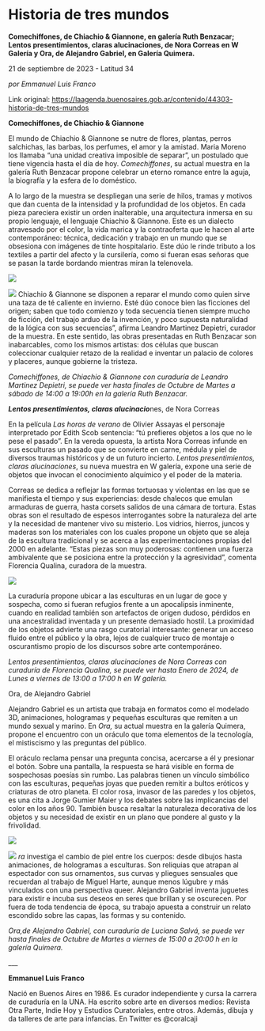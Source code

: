 # Historia de tres mundos

**Comechiffones, de Chiachio & Giannone, en galería Ruth Benzacar; Lentos presentimientos, claras alucinaciones, de Nora Correas en W Galería y Ora, de Alejandro Gabriel, en Galería Quimera.**

21 de septiembre de 2023 - Latitud 34

_por Emmanuel Luis Franco_

Link original: https://laagenda.buenosaires.gob.ar/contenido/44303-historia-de-tres-mundos



**Comechiffones, de Chiachio & Giannone**




El mundo de Chiachio & Giannone se nutre de flores, plantas, perros salchichas, las barbas, los perfumes, el amor y la amistad. Maria Moreno los llamaba “una unidad creativa imposible de separar”, un postulado que tiene vigencia hasta el día de hoy. *Comechiffones*, su actual muestra en la galería Ruth Benzacar propone celebrar un eterno romance entre la aguja, la biografía y la esfera de lo doméstico.




A lo largo de la muestra se despliegan una serie de hilos, tramas y motivos que dan cuenta de la intensidad y la profundidad de los objetos. En cada pieza pareciera existir un orden inalterable, una arquitectura inmersa en su propio lenguaje, el lenguaje Chiachio & Giannone. Este es un dialecto atravesado por el color, la vida marica y la contraoferta que le hacen al arte contemporáneo: técnica, dedicación y trabajo en un mundo que se obsesiona con imágenes de tinte hospitalario. Este dúo le rinde tributo a los textiles a partir del afecto y la cursilería, como si fueran esas señoras que se pasan la tarde bordando mientras miran la telenovela.




![](https://cdn.feater.me/files/images/2685725/e456ae11-c3c5-4637-8910-d2ded6c5f7d8.JPG)




![](https://cdn.feater.me/files/images/2685723/c0cfd722-f8b1-4dc9-beb6-782acdc5d862.JPG)
Chiachio & Giannone se disponen a reparar el mundo como quien sirve una taza de té caliente en invierno. Esté dúo conoce bien las ficciones del origen; saben que todo comienzo y toda secuencia tienen siempre mucho de ficción, del trabajo arduo de la invención, y poco supuesta naturalidad de la lógica con sus secuencias”, afirma Leandro Martinez Depietri, curador de la muestra. En este sentido, las obras presentadas en Ruth Benzacar son inabarcables, como los mismos artistas: dos células que buscan coleccionar cualquier retazo de la realidad e inventar un palacio de colores y placeres, aunque gobierne la tristeza.
 



*Comechiffones, de Chiachio & Giannone con curaduría de Leandro Martinez Depietri, se puede ver hasta finales de Octubre de Martes a sábado de 14:00 a 19:00h en la galería Ruth Benzacar.*




***Lentos presentimientos, claras alucinacio***nes, de Nora Correas




En la película *Las horas de verano* de Olivier Assayas el personaje interpretado por Edith Scob sentencia: “tú prefieres objetos a los que no le pese el pasado”. En la vereda opuesta, la artista Nora Correas infunde en sus esculturas un pasado que se convierte en carne, médula y piel de diversos traumas históricos y de un futuro incierto. *Lentos presentimientos, claras alucinaciones*, su nueva muestra en W galería, expone una serie de objetos que invocan el conocimiento alquímico y el poder de la materia.




Correas se dedica a reflejar las formas tortuosas y violentas en las que se manifiesta el tiempo y sus experiencias: desde chalecos que emulan armaduras de guerra, hasta corsets salidos de una cámara de tortura. Estas obras son el resultado de espesos interrogantes sobre la naturaleza del arte y la necesidad de mantener vivo su misterio. Los vidrios, hierros, juncos y maderas son los materiales con los cuales propone un objeto que se aleja de la escultura tradicional y se acerca a las experimentaciones propias del 2000 en adelante. “Estas piezas son muy poderosas: contienen una fuerza ambivalente que se posiciona entre la protección y la agresividad”, comenta Florencia Qualina, curadora de la muestra.




![](https://cdn.feater.me/files/images/2685726/cd4fbe40-b5d5-498b-a7ba-a44b7c3ab22b.jpg)




La curaduría propone ubicar a las esculturas en un lugar de goce y sospecha, como si fueran refugios frente a un apocalipsis inminente, cuando en realidad también son artefactos de origen dudoso, pérdidos en una ancestralidad inventada y un presente demasiado hostil. La proximidad de los objetos advierte una rasgo curatorial interesante: generar un acceso fluido entre el público y la obra, lejos de cualquier truco de montaje o oscurantismo propio de los discursos sobre arte contemporáneo.




*Lentos presentimientos, claras alucinaciones de Nora Correas con curaduría de Florencia Qualina, se puede ver hasta Enero de 2024, de Lunes a viernes de 13:00 a 17:00 h en W galería.*




Ora, de Alejandro Gabriel




Alejandro Gabriel es un artista que trabaja en formatos como el modelado 3D, animaciones, hologramas y pequeñas esculturas que remiten a un mundo sexual y marino. En *Ora,* su actual muestra en la galería Quimera, propone el encuentro con un oráculo que toma elementos de la tecnología, el mistiscismo y las preguntas del público.




El oráculo reclama pensar una pregunta concisa, acercarse a él y presionar el botón. Sobre una pantalla, la respuesta se hará visible en forma de sospechosas poesías sin rumbo. Las palabras tienen un vínculo simbólico con las esculturas, pequeñas joyas que pueden remitir a bultos eróticos y criaturas de otro planeta. El color rosa, invasor de las paredes y los objetos, es una cita a Jorge Gumier Maier y los debates sobre las implicancias del color en los años 90. También busca resaltar la naturaleza decorativa de los objetos y su necesidad de existir en un plano que pondere al gusto y la frivolidad.




![](https://cdn.feater.me/files/images/2685737/3bc1c4b9-b09f-4b1a-b485-2eaace06a5c3.jpg)




![](https://cdn.feater.me/files/images/2685731/4252d0db-e3d6-40a8-adab-3768475a0708.jpg)
*ra* investiga el cambio de piel entre los cuerpos: desde dibujos hasta animaciones, de hologramas a esculturas. Son reliquias que atrapan al espectador con sus ornamentos, sus curvas y pliegues sensuales que recuerdan al trabajo de Miguel Harte, aunque menos lúgubre y más vinculados con una perspectiva queer. Alejandro Gabriel inventa juguetes para existir e incuba sus deseos en seres que brillan y se oscurecen. Por fuera de toda tendencia de época, su trabajo apuesta a construir un relato escondido sobre las capas, las formas y su contenido.
 



*Ora,de Alejandro Gabriel, con curaduría de Luciana Salvá, se puede ver hasta finales de Octubre de Martes a viernes de 15:00 a 20:00 h en la galería Quimera.*




\_\_\_




**Emmanuel Luis Franco**




Nació en Buenos Aires en 1986. Es curador independiente y cursa la carrera de curaduría en la UNA. Ha escrito sobre arte en diversos medios: Revista Otra Parte, Indie Hoy y Estudios Curatoriales, entre otros. Además, dibuja y da talleres de arte para infancias. En Twitter es @coralcaji



